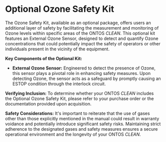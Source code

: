# Optional Ozone Safety Kit

The Ozone Safety Kit, available as an optional package, offers users an additional layer of safety by facilitating the measurement and monitoring of Ozone levels within specific areas of the ONTOS _CLEAN_. This optional kit features an External Ozone Sensor, designed to detect and quantify Ozone concentrations that could potentially impact the safety of operators or other individuals present in the vicinity of the equipment.

**Key Components of the Optional Kit:**

* **External Ozone Sensor:** Engineered to detect the presence of Ozone, this sensor plays a pivotal role in enhancing safety measures. Upon detecting Ozone, the sensor acts as a safeguard by promptly causing an ESTOP condition through the interlock circuit.

**Verifying Inclusion:** To determine whether your ONTOS _CLEAN_ includes the Optional Ozone Safety Kit, please refer to your purchase order or the documentation provided upon acquisition.

**Safety Considerations:** It's important to reiterate that the use of gases other than those explicitly mentioned in the manual could result in warranty voidance and potentially introduce significant safety risks. Maintaining strict adherence to the designated gases and safety measures ensures a secure operational environment and the longevity of your ONTOS _CLEAN_.

